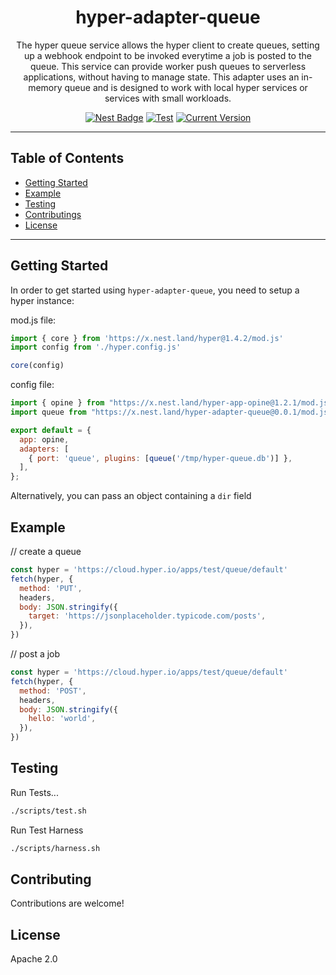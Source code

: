 <h1 align="center">hyper-adapter-queue</h1>
<p align="center">The hyper queue service allows the hyper client to create queues,
setting up a webhook endpoint to be invoked everytime a job is posted to the queue.
This service can provide worker push queues to serverless applications, without having
to manage state. This adapter uses an in-memory queue and is designed to work with
local hyper services or services with small workloads.</p>

<p align="center">
  <a href="https://nest.land/package/hyper-adapter-queue"><img src="https://nest.land/badge.svg" alt="Nest Badge" /></a>
  <a href="https://github.com/hyper63/hyper-adapter-queue/actions/workflows/test-and-publish.yml"><img src="https://github.com/hyper63/hyper-adapter-queue/actions/workflows/test-and-publish.yml/badge.svg" alt="Test" /></a>
  <a href="https://github.com/hyper63/hyper-adapter-queue/tags/"><img src="https://img.shields.io/github/tag/hyper63/hyper-adapter-queue" alt="Current Version" /></a>
</p>

---

## Table of Contents

- [Getting Started](#getting-started)
- [Example](#example)
- [Testing](#testing)
- [Contributings](#contributing)
- [License](#license)

---

## Getting Started

In order to get started using `hyper-adapter-queue`, you need to setup a hyper instance:

mod.js file:

```js
import { core } from 'https://x.nest.land/hyper@1.4.2/mod.js'
import config from './hyper.config.js'

core(config)
```

config file:

```js
import { opine } from "https://x.nest.land/hyper-app-opine@1.2.1/mod.js";
import queue from "https://x.nest.land/hyper-adapter-queue@0.0.1/mod.js";

export default = {
  app: opine,
  adapters: [
    { port: 'queue', plugins: [queue('/tmp/hyper-queue.db')] },
  ],
};
```

Alternatively, you can pass an object containing a `dir` field

## Example

// create a queue

```js
const hyper = 'https://cloud.hyper.io/apps/test/queue/default'
fetch(hyper, {
  method: 'PUT',
  headers,
  body: JSON.stringify({
    target: 'https://jsonplaceholder.typicode.com/posts',
  }),
})
```

// post a job

```js
const hyper = 'https://cloud.hyper.io/apps/test/queue/default'
fetch(hyper, {
  method: 'POST',
  headers,
  body: JSON.stringify({
    hello: 'world',
  }),
})
```

## Testing

Run Tests...

```sh
./scripts/test.sh
```

Run Test Harness

```sh
./scripts/harness.sh
```

## Contributing

Contributions are welcome!

## License

Apache 2.0

